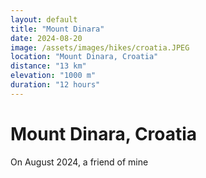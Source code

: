 ```yaml
---
layout: default
title: "Mount Dinara"
date: 2024-08-20
image: /assets/images/hikes/croatia.JPEG
location: "Mount Dinara, Croatia"
distance: "13 km"
elevation: "1000 m"
duration: "12 hours"
---
```

# Mount Dinara, Croatia
On August 2024, a friend of mine 